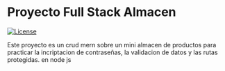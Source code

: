 # Proyecto Full Stack Almacen

<a href="https://packagist.org/packages/laravel/framework"><img src="https://img.shields.io/packagist/l/laravel/framework" alt="License"></a>

Este proyecto es un crud mern sobre un mini almacen de productos para practicar la incriptacion de contraseñas, la validacion de datos y las rutas protegidas.
en node js
